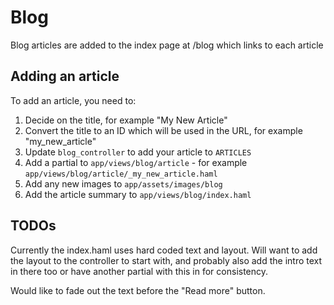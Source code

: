 # Blog

Blog articles are added to the index page at /blog which links to each article

## Adding an article

To add an article, you need to:

1. Decide on the title, for example "My New Article"
2. Convert the title to an ID which will be used in the URL, for example "my_new_article"
3. Update `blog_controller` to add your article to `ARTICLES`
4. Add a partial to `app/views/blog/article` - for example `app/views/blog/article/_my_new_article.haml`
5. Add any new images to `app/assets/images/blog`
6. Add the article summary to `app/views/blog/index.haml`

## TODOs
Currently the index.haml uses hard coded text and layout. Will want to add the layout to the controller to start with, and probably also add the intro text in there too or have another partial with this in for consistency.

Would like to fade out the text before the "Read more" button.

